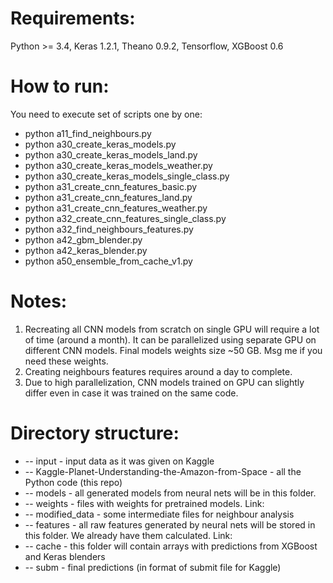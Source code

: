 # Requirements:

Python >= 3.4, Keras 1.2.1, Theano 0.9.2, Tensorflow, XGBoost 0.6

# How to run:

You need to execute set of scripts one by one:
* python a11_find_neighbours.py
* python a30_create_keras_models.py
* python a30_create_keras_models_land.py
* python a30_create_keras_models_weather.py
* python a30_create_keras_models_single_class.py
* python a31_create_cnn_features_basic.py
* python a31_create_cnn_features_land.py
* python a31_create_cnn_features_weather.py
* python a32_create_cnn_features_single_class.py
* python a32_find_neighbours_features.py
* python a42_gbm_blender.py
* python a42_keras_blender.py
* python a50_ensemble_from_cache_v1.py

# Notes:
1. Recreating all CNN models from scratch on single GPU will require a lot of time (around a month). It can be parallelized using separate GPU on different CNN models. Final models weights size ~50 GB. Msg me if you need these weights.
2. Creating neighbours features requires around a day to complete.
3. Due to high parallelization, CNN models trained on GPU can slightly differ even in case it was trained on the same code.

# Directory structure:
* -- input - input data as it was given on Kaggle
* -- Kaggle-Planet-Understanding-the-Amazon-from-Space - all the Python code (this repo)
* -- models - all generated models from neural nets will be in this folder.
* -- weights - files with weights for pretrained models. Link: 
* -- modified_data - some intermediate files for neighbour analysis
* -- features - all raw features generated by neural nets will be stored in this folder. We already have them calculated. Link: 
* -- cache - this folder will contain arrays with predictions from XGBoost and Keras blenders
* -- subm - final predictions (in format of submit file for Kaggle)
